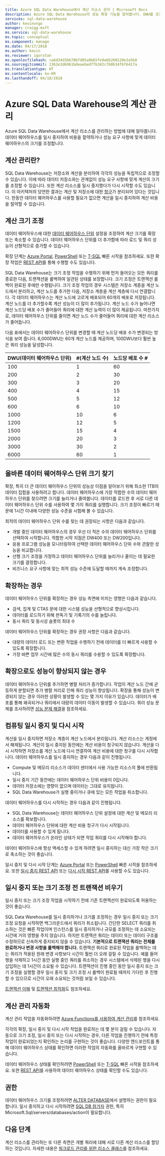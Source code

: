 ```yaml
---
title: Azure SQL Data Warehouse에서 계산 리소스 관리 | Microsoft Docs
description: Azure SQL Data Warehouse의 성능 확장 기능을 알아봅니다. DWU를 조정하여 확장하거나 데이터 웨어하우스를 일시 중지하여 비용을 절약합니다.
services: sql-data-warehouse
author: kevinvngo
manager: craigg-msft
ms.service: sql-data-warehouse
ms.topic: conceptual
ms.component: manage
ms.date: 04/17/2018
ms.author: kevin
ms.reviewer: igorstan
ms.openlocfilehash: ca6d34d3b670bfd05a9b65fe9e6b260120e3a5b8
ms.sourcegitcommit: 1362e3d6961bdeaebed7fb342c7b0b34f6f6417a
ms.translationtype: HT
ms.contentlocale: ko-KR
ms.lasthandoff: 04/18/2018
---
```

# <a name="manage-compute-in-azure-sql-data-warehouse"></a>Azure SQL Data Warehouse의 계산 관리
Azure SQL Data Warehouse에서 계산 리소스를 관리하는 방법에 대해 알아봅니다. 데이터 웨어하우스를 일시 중지하여 비용을 절약하거나 성능 요구 사항에 맞게 데이터 웨어하우스의 크기를 조정합니다. 

## <a name="what-is-compute-management"></a>계산 관리란?
SQL Data Warehouse는 저장소와 계산을 분리하여 각각의 성능을 독립적으로 조정할 수 있습니다. 이에 따라 데이터 저장소와는 관계없이 성능 요구 사항에 맞게 계산의 크기를 조정할 수 있습니다. 또한 계산 리소스를 일시 중지했다가 다시 시작할 수도 있습니다. 이 아키텍처의 당연한 결과는 계산 및 저장소에 대한 [청구](https://azure.microsoft.com/pricing/details/sql-data-warehouse/)가 분리되어 있다는 것입니다. 한동안 데이터 웨어하우스를 사용할 필요가 없으면 계산을 일시 중지하여 계산 비용을 절약할 수 있습니다. 

## <a name="scaling-compute"></a>계산 크기 조정
데이터 웨어하우스에 대한 [데이터 웨어하우스 단위](what-is-a-data-warehouse-unit-dwu-cdwu.md) 설정을 조정하여 계산 크기를 확장 또는 축소할 수 있습니다. 데이터 웨어하우스 단위를 더 추가함에 따라 로드 및 쿼리 성능이 선형적으로 증가할 수 있습니다. 

확장 단계는 [Azure Portal](quickstart-scale-compute-portal.md), [PowerShell](quickstart-scale-compute-powershell.md) 또는 [T-SQL](quickstart-scale-compute-tsql.md) 빠른 시작을 참조하세요. 또한 확장 작업은 [REST API](sql-data-warehouse-manage-compute-rest-api.md#scale-compute)를 통해 수행할 수도 있습니다.

SQL Data Warehouse는 크기 조정 작업을 수행하기 위해 먼저 들어오는 모든 쿼리를 종료한 다음, 트랜잭션을 롤백하여 일관된 상태를 보장합니다. 크기 조정은 트랜잭션 롤백이 완료된 후에만 수행됩니다. 크기 조정 작업의 경우 시스템은 저장소 계층을 계산 노드에서 분리하고, 계산 노드를 추가한 다음, 저장소 계층을 계산 계층에 다시 연결합니다. 각 데이터 웨어하우스는 계산 노드에 고르게 배포되어 60개의 배포로 저장됩니다. 계산 노드를 더 추가할수록 계산 성능이 더 많이 추가됩니다. 계산 노드 수가 늘어나면 계산 노드당 배포 수가 줄어들어 쿼리에 대한 계산 능력이 더 많이 제공됩니다. 마찬가지로, 데이터 웨어하우스 단위를 줄이면 계산 노드 수가 줄어들어 쿼리에 대한 계산 리소스가 줄어듭니다.

다음 표에서는 데이터 웨어하우스 단위를 변경할 때 계산 노드당 배포 수가 변경되는 방식을 보여 줍니다.  6,000DWU는 60개 계산 노드를 제공하며, 100DWU보다 훨씬 높은 쿼리 성능을 달성합니다. 

| DWU(데이터 웨어하우스 단위)  | \#(계산 노드 수) | 노드당 배포 수 \# |
| ---- | ------------------ | ---------------------------- |
| 100  | 1                  | 60                           |
| 200  | 2                  | 30                           |
| 300  | 3                  | 20                           |
| 400  | 4                  | 15                           |
| 500  | 5                  | 12                           |
| 600  | 6                  | 10                           |
| 1000 | 10                 | 6                            |
| 1200 | 12                 | 5                            |
| 1500 | 15                 | 4                            |
| 2000 | 20                 | 3                            |
| 3000 | 30                 | 2                            |
| 6000 | 60                 | 1                            |


## <a name="finding-the-right-size-of-data-warehouse-units"></a>올바른 데이터 웨어하우스 단위 크기 찾기

확장, 특히 더 큰 데이터 웨어하우스 단위의 성능상 이점을 알아보기 위해 최소한 1TB의 데이터 집합을 사용하려고 합니다. 데이터 웨어하우스에 가장 적합한 수의 데이터 웨어하우스 단위를 찾으려면 크기를 늘리거나 줄여봅니다. 데이터를 로드한 후 서로 다른 데이터 웨어하우스 단위 수를 사용하여 몇 가지 쿼리를 실행합니다. 크기 조정이 빠르기 때문에 1시간 이내에 다양한 성능 수준을 시험해 볼 수 있습니다. 

최적의 데이터 웨어하우스 단위 수를 찾는 데 권장되는 사항은 다음과 같습니다.

- 개발 중인 데이터 웨어하우스의 경우 우선 더 적은 수의 데이터 웨어하우스 단위를 선택하여 시작합니다.  적합한 시작 지점은 DW400 또는 DW200입니다.
- 응용 프로그램 성능을 모니터링하여 선택한 데이터 웨어하우스 단위 수와 관찰한 성능을 비교합니다.
- 선형 크기 조정을 가정하고 데이터 웨어하우스 단위를 늘리거나 줄이는 데 필요한 크기를 결정합니다. 
- 비즈니스 요구 사항에 맞는 최적 성능 수준에 도달할 때까지 계속 조정합니다.

## <a name="when-to-scale-out"></a>확장하는 경우
데이터 웨어하우스 단위를 확장하는 경우 성능 측면에 미치는 영향은 다음과 같습니다.

- 검색, 집계 및 CTAS 문에 대한 시스템 성능을 선형적으로 향상시킵니다.
- 데이터를 로드하기 위해 판독기 및 기록기의 수를 늘립니다.
- 동시 쿼리 및 동시성 슬롯의 최대 수

데이터 웨어하우스 단위를 확장하는 경우 권장 사항은 다음과 같습니다.

- 대량의 데이터 로드 또는 변환 작업을 수행하기 전에 데이터를 더 빠르게 사용할 수 있도록 확장합니다.
- 가장 바쁜 업무 시간에 많은 수의 동시 쿼리를 수용할 수 있도록 확장합니다. 

## <a name="what-if-scaling-out-does-not-improve-performance"></a>확장으로도 성능이 향상되지 않는 경우

데이터 웨어하우스 단위를 추가하면 병렬 처리가 증가합니다. 작업이 계산 노드 간에 균등하게 분할되면 추가 병렬 처리로 인해 쿼리 성능이 향상됩니다. 확장을 통해 성능이 변경되지 않는 경우 이러한 상황이 발생할 수 있는 몇 가지 이유가 있습니다. 데이터가 배포를 통해 왜곡되거나 쿼리에서 대량의 데이터 이동이 발생할 수 있습니다. 쿼리 성능 문제를 조사하려면 [성능 문제 해결](sql-data-warehouse-troubleshoot.md#performance)을 참조하세요. 

## <a name="pausing-and-resuming-compute"></a>컴퓨팅 일시 중지 및 다시 시작
계산을 일시 중지하면 저장소 계층이 계산 노드에서 분리됩니다. 계산 리소스는 계정에서 해제됩니다. 계산이 일시 중지된 동안에는 계산 비용이 청구되지 않습니다. 계산을 다시 시작하면 저장소를 계산 노드에 다시 연결하여 계산 비용에 대한 청구를 다시 시작합니다. 데이터 웨어하우스를 일시 중지하는 경우 다음과 같이 진행됩니다.

* Compute 및 메모리 리소스가 데이터 센터에서 사용 가능한 리소스의 풀에 반환됩니다.
* 일시 중지 기간 동안에는 데이터 웨어하우스 단위 비용이 0입니다.
* 데이터 저장소에는 영향이 없으며 데이터는 그대로 유지됩니다. 
* SQL Data Warehouse가 실행 중이거나 큐에 있는 모든 작업을 취소합니다.

데이터 웨어하우스를 다시 시작하는 경우 다음과 같이 진행됩니다.

* SQL Data Warehouse는 데이터 웨어하우스 단위 설정에 대한 계산 및 메모리 리소스를 확보합니다.
* 데이터 웨어하우스 단위에 대한 계산 비용 청구가 다시 시작됩니다.
* 데이터를 사용할 수 있게 됩니다.
* 데이터 웨어하우스가 온라인 상태가 되면 작업 쿼리를 다시 시작해야 합니다.

데이터 웨어하우스에 항상 액세스할 수 있게 하려면 일시 중지하는 대신 가장 작은 크기로 축소하는 것이 좋습니다. 

일시 중지 및 다시 시작 단계는 [Azure Portal](pause-and-resume-compute-portal.md) 또는 [PowerShell](pause-and-resume-compute-powershell.md) 빠른 시작을 참조하세요. 또한 [일시 중지 REST API](sql-data-warehouse-manage-compute-rest-api.md#pause-compute) 또는 [다시 시작 REST API](sql-data-warehouse-manage-compute-rest-api.md#resume-compute)를 사용할 수도 있습니다.

## <a name="drain-transactions-before-pausing-or-scaling"></a>일시 중지 또는 크기 조정 전 트랜잭션 비우기
일시 중지 또는 크기 조정 작업을 시작하기 전에 기존 트랜잭션이 완료되도록 허용하는 것이 좋습니다.

SQL Data Warehouse를 일시 중지하거나 크기를 조정하는 경우 일시 중지 또는 크기 조정 요청을 시작하면 백그라운드에서 쿼리가 취소됩니다.  간단한 SELECT 쿼리를 취소하는 것은 빠른 작업이며 인스턴스를 일시 중지하거나 규모를 조정하는 데 소요되는 시간에 거의 영향을 주지 않습니다.  하지만 트랜잭션 쿼리는 데이터 또는 데이터 구조를 수정하므로 신속하게 중지되지 않을 수 있습니다.  **기본적으로 트랜잭션 쿼리는 전체를 완료하거나 변경 사항을 롤백해야 합니다.**  트랜잭션 쿼리로 완료된 작업을 롤백하는 데는 쿼리가 적용된 원래 변경 사항보다 시간이 훨씬 더 오래 걸릴 수 있습니다.  예를 들어 행을 삭제하고 1시간 동안 실행 중인 쿼리를 취소하는 경우 시스템에서 삭제된 행을 다시 삽입하는 데 1시간이 소요될 수 있습니다.  트랜잭션이 진행 중인 동안 일시 중지 또는 크기 조정을 실행할 경우 일시 중지 및 크기 조정 시 롤백이 완료될 때까지 기다린 후 진행할 수 있으므로 시간이 오래 소요되는 것처럼 보일 수 있습니다.

[트랜잭션 이해](sql-data-warehouse-develop-transactions.md) 및 [트랜잭션 최적화](sql-data-warehouse-develop-best-practices-transactions.md)도 참조하세요.

## <a name="automating-compute-management"></a>계산 관리 자동화
계산 관리 작업을 자동화하려면 [Azure Functions를 사용하여 계산 관리](manage-compute-with-azure-functions.md)를 참조하세요.

각각의 확장, 일시 중지 및 다시 시작 작업을 완료하는 데 몇 분이 걸릴 수 있습니다. 자동으로 크기 조정, 일시 중지 또는 다시 시작하는 경우, 다른 작업을 진행하기 전에 특정 작업이 완료되었는지 확인하는 논리를 구현하는 것이 좋습니다. 다양한 엔드포인트를 통해 데이터 웨어하우스 상태를 확인하면 이러한 작업의 자동화를 올바르게 구현할 수 있습니다. 

데이터 웨어하우스 상태를 확인하려면 [PowerShell](quickstart-scale-compute-powershell.md#check-data-warehouse-state) 또는 [T-SQL](quickstart-scale-compute-tsql.md#check-data-warehouse-state) 빠른 시작을 참조하세요. 또한 [REST API](sql-data-warehouse-manage-compute-rest-api.md#check-database-state)를 사용하여 데이터 웨어하우스 상태를 확인할 수도 있습니다.


## <a name="permissions"></a>권한

데이터 웨어하우스 크기를 조정하려면 [ALTER DATABASE](/sql/t-sql/statements/alter-database-azure-sql-data-warehouse)에서 설명하는 권한이 필요합니다.  일시 중지하고 다시 시작하려면 [SQL DB 참가자](../role-based-access-control/built-in-roles.md#sql-db-contributor) 권한, 특히 Microsoft.Sql/servers/databases/action이 필요합니다.


## <a name="next-steps"></a>다음 단계
계산 리소스를 관리하는 또 다른 측면은 개별 쿼리에 대해 서로 다른 계산 리소스를 할당하는 것입니다. 자세한 내용은 [워크로드 관리를 위한 리소스 클래스](resource-classes-for-workload-management.md)를 참조하세요.
